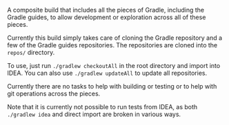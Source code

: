 A composite build that includes all the pieces of Gradle, including the Gradle guides, to allow development or exploration across all of these pieces.

Currently this build simply takes care of cloning the Gradle repository and a few of the Gradle guides repositories. The repositories are cloned into the `repos/` directory.

To use, just run `./gradlew checkoutAll` in the root directory and import into IDEA. You can also use `./gradlew updateAll` to update all repositories.

Currently there are no tasks to help with building or testing or to help with git operations across the pieces.

Note that it is currently not possible to run tests from IDEA, as both `./gradlew idea` and direct import are broken in various ways. 